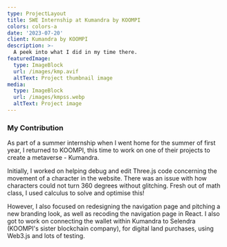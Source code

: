 ```yaml
---
type: ProjectLayout
title: SWE Internship at Kumandra by KOOMPI
colors: colors-a
date: '2023-07-20'
client: Kumandra by KOOMPI
description: >-
  A peek into what I did in my time there.
featuredImage:
  type: ImageBlock
  url: /images/kmp.avif
  altText: Project thumbnail image
media:
  type: ImageBlock
  url: /images/kmpss.webp
  altText: Project image
---
```


### My Contribution
As part of a summer internship when I went home for the summer of first year, I returned to KOOMPI, this time to work on one of their projects to create a metaverse - Kumandra. 

Initially, I worked on helping debug and edit Three.js code concerning the movement of a character in the website. There was an issue with how characters could not turn 360 degrees without glitching. Fresh out of math class, I used calculus to solve and optimise this!

However, I also focused on redesigning the navigation page and pitching a new branding look, as well as recoding the navigation page in React. I also got to work on connecting the wallet within Kumandra to Selendra (KOOMPI's sister blockchain company), for digital land purchases, using Web3.js and lots of testing.
